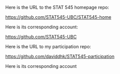 Here is the URL to the STAT 545 homepage repo:

https://github.com/STAT545-UBC/STAT545-home

Here is its corresponding account:

https://github.com/STAT545-UBC

Here is the URL to my participation repo:

https://github.com/daviddhk/STAT545-participation

Here is its corresponding account

